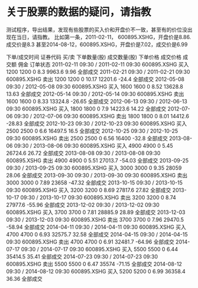 # 关于股票的数据的疑问，请指教

测试程序，导出结果，发现有些股票的买入价和开盘价不一致，甚至有的价位没出现在当日，请指教。
比如第一条，2011-02-11，	600895.XSHG，开盘价是8.86.成交价是8.3
甚至2014-08-12，600895.XSHG，开盘价是7.02，成交价是6.99

下单/成交时间	证券代码	买/卖	下单数量(股)	成交数量(股)	下单价格	成交价格	成交额	佣金	订单状态
2011-02-11 09:30 / 2011-02-11 09:30	600895.XSHG	买入	1200	1200	0	8.3	9963.6	9.96	全部成交
2011-02-21 09:30 / 2011-02-21 09:30	600895.XSHG	卖出	1200	1200	0	10.17	12201.6	-24.4	全部成交
2012-05-08 09:30 / 2012-05-08 09:30	600895.XSHG	买入	1600	1600	0	8.52	13628.8	13.63	全部成交
2012-05-14 09:30 / 2012-05-14 09:30	600895.XSHG	卖出	1600	1600	0	8.33	13324.8	-26.65	全部成交
2012-06-13 09:30 / 2012-06-13 09:30	600895.XSHG	买入	1800	1800	0	7.9	14223.6	14.22	全部成交
2012-07-06 09:30 / 2012-07-06 09:30	600895.XSHG	卖出	1800	1800	0	8.01	14412.6	-28.83	全部成交
2012-10-23 09:30 / 2012-10-23 09:30	600895.XSHG	买入	2500	2500	0	6.6	16497.5	16.5	全部成交
2012-10-25 09:30 / 2012-10-25 09:30	600895.XSHG	卖出	2500	2500	0	6.56	16400	-32.8	全部成交
2013-08-06 09:30 / 2013-08-06 09:30	600895.XSHG	买入	4900	4900	0	5.45	26724.6	26.72	全部成交
2013-08-08 09:30 / 2013-08-08 09:30	600895.XSHG	卖出	4900	4900	0	5.51	27013.7	-54.03	全部成交
2013-09-25 09:30 / 2013-09-25 09:30	600895.XSHG	买入	3000	3000	0	9.35	28059	28.06	全部成交
2013-09-30 09:30 / 2013-09-30 09:30	600895.XSHG	卖出	3000	3000	0	7.89	23658	-47.32	全部成交
2013-10-15 09:30 / 2013-10-15 09:30	600895.XSHG	买入	3200	3200	0	8.69	27817.6	27.82	全部成交
2013-10-17 09:30 / 2013-10-17 09:30	600895.XSHG	卖出	3200	3200	0	8.74	27977.6	-55.96	全部成交
2013-12-02 09:30 / 2013-12-02 09:30	600895.XSHG	买入	3700	3700	0	7.81	28885.9	28.89	全部成交
2013-12-03 09:30 / 2013-12-03 09:30	600895.XSHG	卖出	3700	3700	0	7.96	29470.5	-58.94	全部成交
2014-04-11 09:30 / 2014-04-11 09:30	600895.XSHG	买入	4700	4700	0	6.93	32575.7	32.58	全部成交
2014-04-15 09:30 / 2014-04-15 09:30	600895.XSHG	卖出	4700	4700	0	6.91	32481.7	-64.96	全部成交
2014-07-17 09:30 / 2014-07-17 09:30	600895.XSHG	买入	5500	5500	0	6.44	35414.5	35.41	全部成交
2014-07-23 09:30 / 2014-07-23 09:30	600895.XSHG	卖出	5500	5500	0	6.47	35574	-71.15	全部成交
2014-08-12 09:30 / 2014-08-12 09:30	600895.XSHG	买入	5200	5200	0	6.99	36358.4	36.36	全部成交
